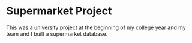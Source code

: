 # Supermarket Project 

This was a university project at the beginning of my college year and my team and I built a supermarket database.
